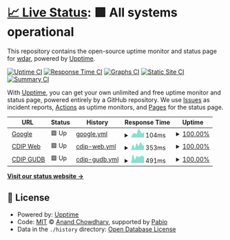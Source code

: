 # [📈 Live Status](https://wdar.github.io/upptime): <!--live status--> **🟩 All systems operational**

This repository contains the open-source uptime monitor and status page for [wdar](https://wdar.github.io/upptime), powered by [Upptime](https://github.com/upptime/upptime).

[![Uptime CI](https://github.com/wdar/upptime/workflows/Uptime%20CI/badge.svg)](https://github.com/wdar/upptime/actions?query=workflow%3A%22Uptime+CI%22)
[![Response Time CI](https://github.com/wdar/upptime/workflows/Response%20Time%20CI/badge.svg)](https://github.com/wdar/upptime/actions?query=workflow%3A%22Response+Time+CI%22)
[![Graphs CI](https://github.com/wdar/upptime/workflows/Graphs%20CI/badge.svg)](https://github.com/wdar/upptime/actions?query=workflow%3A%22Graphs+CI%22)
[![Static Site CI](https://github.com/wdar/upptime/workflows/Static%20Site%20CI/badge.svg)](https://github.com/wdar/upptime/actions?query=workflow%3A%22Static+Site+CI%22)
[![Summary CI](https://github.com/wdar/upptime/workflows/Summary%20CI/badge.svg)](https://github.com/wdar/upptime/actions?query=workflow%3A%22Summary+CI%22)

With [Upptime](https://upptime.js.org), you can get your own unlimited and free uptime monitor and status page, powered entirely by a GitHub repository. We use [Issues](https://github.com/wdar/upptime/issues) as incident reports, [Actions](https://github.com/wdar/upptime/actions) as uptime monitors, and [Pages](https://wdar.github.io/upptime) for the status page.

<!--start: status pages-->
<!-- This summary is generated by Upptime (https://github.com/upptime/upptime) -->
<!-- Do not edit this manually, your changes will be overwritten -->
<!-- prettier-ignore -->
| URL | Status | History | Response Time | Uptime |
| --- | ------ | ------- | ------------- | ------ |
| <img alt="" src="https://icons.duckduckgo.com/ip3/www.google.com.ico" height="13"> [Google](https://www.google.com) | 🟩 Up | [google.yml](https://github.com/wdar/upptime/commits/HEAD/history/google.yml) | <details><summary><img alt="Response time graph" src="./graphs/google/response-time-week.png" height="20"> 104ms</summary><br><a href="https://wdar.github.io/upptime/history/google"><img alt="Response time 112" src="https://img.shields.io/endpoint?url=https%3A%2F%2Fraw.githubusercontent.com%2Fwdar%2Fupptime%2FHEAD%2Fapi%2Fgoogle%2Fresponse-time.json"></a><br><a href="https://wdar.github.io/upptime/history/google"><img alt="24-hour response time 75" src="https://img.shields.io/endpoint?url=https%3A%2F%2Fraw.githubusercontent.com%2Fwdar%2Fupptime%2FHEAD%2Fapi%2Fgoogle%2Fresponse-time-day.json"></a><br><a href="https://wdar.github.io/upptime/history/google"><img alt="7-day response time 104" src="https://img.shields.io/endpoint?url=https%3A%2F%2Fraw.githubusercontent.com%2Fwdar%2Fupptime%2FHEAD%2Fapi%2Fgoogle%2Fresponse-time-week.json"></a><br><a href="https://wdar.github.io/upptime/history/google"><img alt="30-day response time 126" src="https://img.shields.io/endpoint?url=https%3A%2F%2Fraw.githubusercontent.com%2Fwdar%2Fupptime%2FHEAD%2Fapi%2Fgoogle%2Fresponse-time-month.json"></a><br><a href="https://wdar.github.io/upptime/history/google"><img alt="1-year response time 112" src="https://img.shields.io/endpoint?url=https%3A%2F%2Fraw.githubusercontent.com%2Fwdar%2Fupptime%2FHEAD%2Fapi%2Fgoogle%2Fresponse-time-year.json"></a></details> | <details><summary><a href="https://wdar.github.io/upptime/history/google">100.00%</a></summary><a href="https://wdar.github.io/upptime/history/google"><img alt="All-time uptime 100.00%" src="https://img.shields.io/endpoint?url=https%3A%2F%2Fraw.githubusercontent.com%2Fwdar%2Fupptime%2FHEAD%2Fapi%2Fgoogle%2Fuptime.json"></a><br><a href="https://wdar.github.io/upptime/history/google"><img alt="24-hour uptime 100.00%" src="https://img.shields.io/endpoint?url=https%3A%2F%2Fraw.githubusercontent.com%2Fwdar%2Fupptime%2FHEAD%2Fapi%2Fgoogle%2Fuptime-day.json"></a><br><a href="https://wdar.github.io/upptime/history/google"><img alt="7-day uptime 100.00%" src="https://img.shields.io/endpoint?url=https%3A%2F%2Fraw.githubusercontent.com%2Fwdar%2Fupptime%2FHEAD%2Fapi%2Fgoogle%2Fuptime-week.json"></a><br><a href="https://wdar.github.io/upptime/history/google"><img alt="30-day uptime 100.00%" src="https://img.shields.io/endpoint?url=https%3A%2F%2Fraw.githubusercontent.com%2Fwdar%2Fupptime%2FHEAD%2Fapi%2Fgoogle%2Fuptime-month.json"></a><br><a href="https://wdar.github.io/upptime/history/google"><img alt="1-year uptime 100.00%" src="https://img.shields.io/endpoint?url=https%3A%2F%2Fraw.githubusercontent.com%2Fwdar%2Fupptime%2FHEAD%2Fapi%2Fgoogle%2Fuptime-year.json"></a></details>
| <img alt="" src="https://icons.duckduckgo.com/ip3/cdip.ucsd.edu.ico" height="13"> [CDIP Web](https://cdip.ucsd.edu/robots.txt?upptime) | 🟩 Up | [cdip-web.yml](https://github.com/wdar/upptime/commits/HEAD/history/cdip-web.yml) | <details><summary><img alt="Response time graph" src="./graphs/cdip-web/response-time-week.png" height="20"> 353ms</summary><br><a href="https://wdar.github.io/upptime/history/cdip-web"><img alt="Response time 338" src="https://img.shields.io/endpoint?url=https%3A%2F%2Fraw.githubusercontent.com%2Fwdar%2Fupptime%2FHEAD%2Fapi%2Fcdip-web%2Fresponse-time.json"></a><br><a href="https://wdar.github.io/upptime/history/cdip-web"><img alt="24-hour response time 510" src="https://img.shields.io/endpoint?url=https%3A%2F%2Fraw.githubusercontent.com%2Fwdar%2Fupptime%2FHEAD%2Fapi%2Fcdip-web%2Fresponse-time-day.json"></a><br><a href="https://wdar.github.io/upptime/history/cdip-web"><img alt="7-day response time 353" src="https://img.shields.io/endpoint?url=https%3A%2F%2Fraw.githubusercontent.com%2Fwdar%2Fupptime%2FHEAD%2Fapi%2Fcdip-web%2Fresponse-time-week.json"></a><br><a href="https://wdar.github.io/upptime/history/cdip-web"><img alt="30-day response time 350" src="https://img.shields.io/endpoint?url=https%3A%2F%2Fraw.githubusercontent.com%2Fwdar%2Fupptime%2FHEAD%2Fapi%2Fcdip-web%2Fresponse-time-month.json"></a><br><a href="https://wdar.github.io/upptime/history/cdip-web"><img alt="1-year response time 338" src="https://img.shields.io/endpoint?url=https%3A%2F%2Fraw.githubusercontent.com%2Fwdar%2Fupptime%2FHEAD%2Fapi%2Fcdip-web%2Fresponse-time-year.json"></a></details> | <details><summary><a href="https://wdar.github.io/upptime/history/cdip-web">100.00%</a></summary><a href="https://wdar.github.io/upptime/history/cdip-web"><img alt="All-time uptime 99.50%" src="https://img.shields.io/endpoint?url=https%3A%2F%2Fraw.githubusercontent.com%2Fwdar%2Fupptime%2FHEAD%2Fapi%2Fcdip-web%2Fuptime.json"></a><br><a href="https://wdar.github.io/upptime/history/cdip-web"><img alt="24-hour uptime 100.00%" src="https://img.shields.io/endpoint?url=https%3A%2F%2Fraw.githubusercontent.com%2Fwdar%2Fupptime%2FHEAD%2Fapi%2Fcdip-web%2Fuptime-day.json"></a><br><a href="https://wdar.github.io/upptime/history/cdip-web"><img alt="7-day uptime 100.00%" src="https://img.shields.io/endpoint?url=https%3A%2F%2Fraw.githubusercontent.com%2Fwdar%2Fupptime%2FHEAD%2Fapi%2Fcdip-web%2Fuptime-week.json"></a><br><a href="https://wdar.github.io/upptime/history/cdip-web"><img alt="30-day uptime 100.00%" src="https://img.shields.io/endpoint?url=https%3A%2F%2Fraw.githubusercontent.com%2Fwdar%2Fupptime%2FHEAD%2Fapi%2Fcdip-web%2Fuptime-month.json"></a><br><a href="https://wdar.github.io/upptime/history/cdip-web"><img alt="1-year uptime 99.50%" src="https://img.shields.io/endpoint?url=https%3A%2F%2Fraw.githubusercontent.com%2Fwdar%2Fupptime%2FHEAD%2Fapi%2Fcdip-web%2Fuptime-year.json"></a></details>
| <img alt="" src="https://icons.duckduckgo.com/ip3/meta.cdipdata.org.ico" height="13"> [CDIP GUDB](https://meta.cdipdata.org/cdipadmin/login/?next=/cdipadmin/&upptime) | 🟩 Up | [cdip-gudb.yml](https://github.com/wdar/upptime/commits/HEAD/history/cdip-gudb.yml) | <details><summary><img alt="Response time graph" src="./graphs/cdip-gudb/response-time-week.png" height="20"> 491ms</summary><br><a href="https://wdar.github.io/upptime/history/cdip-gudb"><img alt="Response time 472" src="https://img.shields.io/endpoint?url=https%3A%2F%2Fraw.githubusercontent.com%2Fwdar%2Fupptime%2FHEAD%2Fapi%2Fcdip-gudb%2Fresponse-time.json"></a><br><a href="https://wdar.github.io/upptime/history/cdip-gudb"><img alt="24-hour response time 592" src="https://img.shields.io/endpoint?url=https%3A%2F%2Fraw.githubusercontent.com%2Fwdar%2Fupptime%2FHEAD%2Fapi%2Fcdip-gudb%2Fresponse-time-day.json"></a><br><a href="https://wdar.github.io/upptime/history/cdip-gudb"><img alt="7-day response time 491" src="https://img.shields.io/endpoint?url=https%3A%2F%2Fraw.githubusercontent.com%2Fwdar%2Fupptime%2FHEAD%2Fapi%2Fcdip-gudb%2Fresponse-time-week.json"></a><br><a href="https://wdar.github.io/upptime/history/cdip-gudb"><img alt="30-day response time 520" src="https://img.shields.io/endpoint?url=https%3A%2F%2Fraw.githubusercontent.com%2Fwdar%2Fupptime%2FHEAD%2Fapi%2Fcdip-gudb%2Fresponse-time-month.json"></a><br><a href="https://wdar.github.io/upptime/history/cdip-gudb"><img alt="1-year response time 472" src="https://img.shields.io/endpoint?url=https%3A%2F%2Fraw.githubusercontent.com%2Fwdar%2Fupptime%2FHEAD%2Fapi%2Fcdip-gudb%2Fresponse-time-year.json"></a></details> | <details><summary><a href="https://wdar.github.io/upptime/history/cdip-gudb">100.00%</a></summary><a href="https://wdar.github.io/upptime/history/cdip-gudb"><img alt="All-time uptime 99.70%" src="https://img.shields.io/endpoint?url=https%3A%2F%2Fraw.githubusercontent.com%2Fwdar%2Fupptime%2FHEAD%2Fapi%2Fcdip-gudb%2Fuptime.json"></a><br><a href="https://wdar.github.io/upptime/history/cdip-gudb"><img alt="24-hour uptime 100.00%" src="https://img.shields.io/endpoint?url=https%3A%2F%2Fraw.githubusercontent.com%2Fwdar%2Fupptime%2FHEAD%2Fapi%2Fcdip-gudb%2Fuptime-day.json"></a><br><a href="https://wdar.github.io/upptime/history/cdip-gudb"><img alt="7-day uptime 100.00%" src="https://img.shields.io/endpoint?url=https%3A%2F%2Fraw.githubusercontent.com%2Fwdar%2Fupptime%2FHEAD%2Fapi%2Fcdip-gudb%2Fuptime-week.json"></a><br><a href="https://wdar.github.io/upptime/history/cdip-gudb"><img alt="30-day uptime 100.00%" src="https://img.shields.io/endpoint?url=https%3A%2F%2Fraw.githubusercontent.com%2Fwdar%2Fupptime%2FHEAD%2Fapi%2Fcdip-gudb%2Fuptime-month.json"></a><br><a href="https://wdar.github.io/upptime/history/cdip-gudb"><img alt="1-year uptime 99.70%" src="https://img.shields.io/endpoint?url=https%3A%2F%2Fraw.githubusercontent.com%2Fwdar%2Fupptime%2FHEAD%2Fapi%2Fcdip-gudb%2Fuptime-year.json"></a></details>

<!--end: status pages-->

[**Visit our status website →**](https://wdar.github.io/upptime)

## 📄 License

- Powered by: [Upptime](https://github.com/upptime/upptime)
- Code: [MIT](./LICENSE) © [Anand Chowdhary](https://anandchowdhary.com), supported by [Pabio](https://pabio.com)
- Data in the `./history` directory: [Open Database License](https://opendatacommons.org/licenses/odbl/1-0/)
